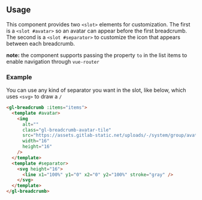 ## Usage

This component provides two `<slot>` elements for customization. The first is a `<slot #avatar>`
so an avatar can appear before the first breadcrumb. The second is a `<slot #separator>` to
customize the icon that appears between each breadcrumb.

**note:** the component supports passing the property `to` in the list items to enable navigation
through `vue-router`

### Example

You can use any kind of separator you want in the slot, like below, which uses `<svg>`
to draw a `/`

```html
<gl-breadcrumb :items="items">
  <template #avatar>
    <img 
      alt=""
      class="gl-breadcrumb-avatar-tile"
      src="https://assets.gitlab-static.net/uploads/-/system/group/avatar/9970/logo-extra-whitespace.png?width=16"
      width="16"
      height="16"
    />
  </template>
  <template #separator>
    <svg height="16">
      <line x1="100%" y1="0" x2="0" y2="100%" stroke="gray" />
    </svg>
  </template>
</gl-breadcrumb>
```
